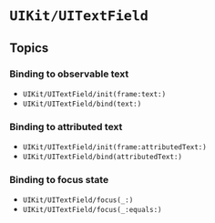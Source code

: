 # ``UIKit/UITextField``

## Topics

### Binding to observable text

- ``UIKit/UITextField/init(frame:text:)``
- ``UIKit/UITextField/bind(text:)``

### Binding to attributed text

- ``UIKit/UITextField/init(frame:attributedText:)``
- ``UIKit/UITextField/bind(attributedText:)``

### Binding to focus state

- ``UIKit/UITextField/focus(_:)``
- ``UIKit/UITextField/focus(_:equals:)``
